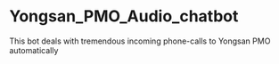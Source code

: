 # Yongsan_PMO_Audio_chatbot
This bot deals with tremendous incoming phone-calls to Yongsan PMO automatically
